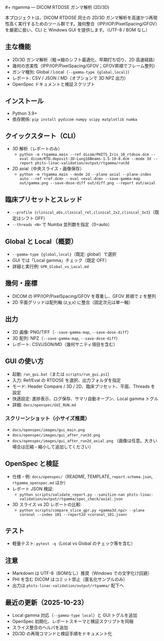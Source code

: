 #+ rtgamma — DICOM RTDOSE ガンマ解析 (2D/3D)

本プロジェクトは、DICOM RTDOSE 同士の 2D/3D ガンマ解析を高速かつ再現性高く実行するためのツール群です。幾何整合（IPP/IOP/PixelSpacing/GFOV）を厳密に扱い、CLI と Windows GUI を提供します。（UTF-8 / BOM なし）

## 主な機能
- 2D/3D ガンマ解析（粗→細のシフト最適化、早期打ち切り、2D 高速経路）
- 幾何の忠実性（IPP/IOP/PixelSpacing/GFOV；GFOV昇順でフレーム整列）
- ガンマ種別: Global / Local（`--gamma-type {global,local}`）
- レポート: CSV / JSON / MD（オプションで 3D NPZ 出力）
- OpenSpec ドキュメントと検証スクリプト

## インストール
- Python 3.9+
- 依存関係: `pip install pydicom numpy scipy matplotlib numba`

## クイックスタート（CLI）
- 3D 解析（レポートのみ）
  - `python -m rtgamma.main --ref dicom/PHITS_Iris_10_rtdose.dcm --eval dicom/RTD.deposit-3D-Lung16Beams-1.5-10-8.dcm --mode 3d --report phits-linac-validation/output/rtgamma/run3d`
- 2D axial（中央スライス・画像保存）
  - `python -m rtgamma.main --mode 2d --plane axial --plane-index auto --ref <ref.dcm> --eval <eval.dcm> --save-gamma-map out/gamma.png --save-dose-diff out/diff.png --report out/axial`

## 臨床プリセットとスレッド
- `--profile {clinical_abs,clinical_rel,clinical_2x2,clinical_3x3}`（既定はシフト OFF）
- `--threads <N>` で Numba 並列数を指定（0=auto）

## Global と Local（概要）
- `--gamma-type {global,local}`（既定: global）で選択
- GUI では「Local gamma」チェック（既定 OFF）
- 詳細と実行例: `GPR_Global_vs_Local.md`

## 幾何・座標
- DICOM の IPP/IOP/PixelSpacing/GFOV を尊重し、GFOV 昇順で z を整列
- 2D 平面グリッドは配列軸 (z,y,x) に整合（固定次元は単一軸）

## 出力
- 2D 画像: PNG/TIFF（`--save-gamma-map`, `--save-dose-diff`）
- 3D 配列: NPZ（`--save-gamma-map`, `--save-dose-diff`）
- レポート: CSV/JSON/MD（幾何サニティ項目を含む）

## GUI の使い方
- 起動: `run_gui.bat`（または `scripts/run_gui.ps1`）
- 入力: Ref/Eval の RTDOSE を選択、出力フォルダを指定
- モード: Header Compare / 3D / 2D、臨床プリセット、平面、Threads を設定
- 快適設定: 進捗表示、ログ保存、サマリ自動オープン、Local gamma トグル
- 詳細: `docs/openspec/GUI_RUN.md`

### スクリーンショット（小サイズ推奨）
- `docs/openspec/images/gui_main.png`
- `docs/openspec/images/gui_after_run3d.png`
- `docs/openspec/images/gui_after_run2d_axial.png`
（画像は任意。大きい場合は圧縮・縮小して追加してください）

## OpenSpec と検証
- 仕様・例: `docs/openspec/`（README, TEMPLATE, `report.schema.json`, `rtgamma_openspec.md` ほか）
- レポート JSON 検証:
  - `python scripts/validate_report.py --sanitize-nan phits-linac-validation/output/rtgamma/spec_check/axial.json`
- 3D スライス vs 2D レポートの比較:
  - `python scripts/compare_slice_gpr.py <gamma3d.npz> --plane coronal --index 101 --report2d <coronal_101.json>`

## テスト
- 軽量テスト: `pytest -q`（Local vs Global のチェック等を含む）

## 注意
- Markdown は UTF-8（BOMなし）推奨（Windows での文字化け回避）
- PHI を含む DICOM はコミット禁止（匿名化サンプルのみ）
- 出力は `phits-linac-validation/output/rtgamma/` 配下へ

## 最近の更新（2025-10-23）
- Local gamma 対応（`--gamma-type local`）と GUI トグルを追加
- OpenSpec 初期化、レポートスキーマと検証スクリプトを同梱
- スライス整合のヘルパを追加
- 2D/3D の再現コマンドと検証手順をドキュメント化

